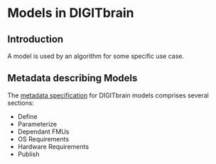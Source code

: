 # Models in DIGITbrain

## Introduction

A model is used by an algorithm for some specific use case.

## Metadata describing Models

The [metadata specification](assets/model.md) for DIGITbrain models
comprises several sections:

- Define
- Parameterize
- Dependant FMUs
- OS Requirements
- Hardware Requirements
- Publish